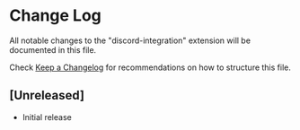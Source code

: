 # Change Log
All notable changes to the "discord-integration" extension will be documented in this file.

Check [Keep a Changelog](http://keepachangelog.com/) for recommendations on how to structure this file.

## [Unreleased]
- Initial release